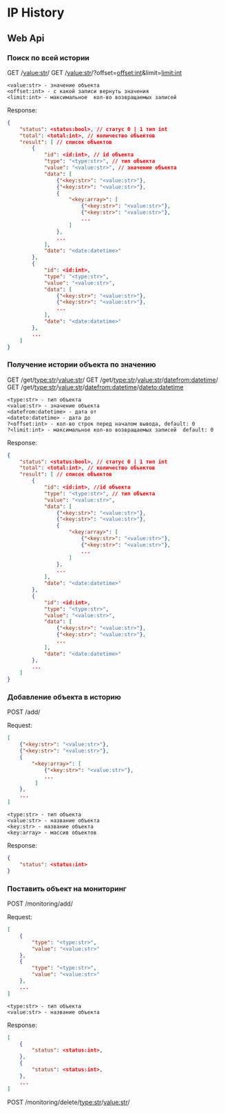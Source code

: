 # IP History

## Web Api

### Поиск по всей истории

GET /<value:str>/
GET /<value:str>/?offset=<offset:int>&limit=<limit:int>

    <value:str> - значение объекта
    <offset:int> - с какой записи вернуть значения
    <limit:int> - максимальное  кол-во возвращаемых записей

Response:
```json
{
    "status": <status:bool>, // статус 0 | 1 тип int
    "total": <total:int>, // количество объектов
    "result": [ // список объектов
        {
            "id": <id:int>, // id объекта
            "type": "<type:str>", // тип объекта
            "value": "<value:str>", // значение объекта
            "data": [
                {"<key:str>": "<value:str>"},
                {"<key:str>": "<value:str>"},
                {
                    "<key:array>": [
                        {"<key:str>": "<value:str>"},
                        {"<key:str>": "<value:str>"},
                        ...
                    ]
                },
                ...
            ],
            "date": "<date:datetime>"
        },
        {
            "id": <id:int>,
            "type": "<type:str>",
            "value": "<value:str>",
            "data": [
                {"<key:str>": "<value:str>"},
                {"<key:str>": "<value:str>"},
                ...
            ],
            "date": "<date:datetime>"
        },
        ...
    ]
}
```

### Получение истории объекта по значению

GET /get/<type:str>/<value:str>/
GET /get/<type:str>/<value:str>/<datefrom:datetime>/
GET /get/<type:str>/<value:str>/<datefrom:datetime>/<dateto:datetime>

    <type:str> - тип объекта
    <value:str> - значение объекта
    <datefrom:datetime> - дата от
    <dateto:datetime> - дата до
    ?<offset:int> - кол-во строк перед началом вывода, default: 0
    ?<limit:int> - максимальное кол-во возвращаемых записей  default: 0

Response:
```json
{
    "status": <status:bool>, // статус 0 | 1 тип int
    "total": <total:int>, // количество объектов
    "result": [ // список объектов
        {
            "id": <id:int>, //id объекта
            "type": "<type:str>", // тип объекта
            "value": "<value:str>",
            "data": [
                {"<key:str>": "<value:str>"},
                {"<key:str>": "<value:str>"},
                {
                    "<key:array>": [
                        {"<key:str>": "<value:str>"},
                        {"<key:str>": "<value:str>"},
                        ...
                    ]
                },
                ...
            ],
            "date": "<date:datetime>"
        },
        {
            "id": <id:int>,
            "type": "<type:str>",
            "value": "<value:str>",
            "data": [
                {"<key:str>": "<value:str>"},
                {"<key:str>": "<value:str>"},
                ...
            ],
            "date": "<date:datetime>"
        },
        ...
    ]
}
```

### Добавление объекта в историю

POST /add/

Request:

```json
[
    {"<key:str>": "<value:str>"},
    {"<key:str>": "<value:str>"},
    {
        "<key:array>": [
            {"<key:str>": "<value:str>"},
            ...
         ]
    },
    ...
]

```

    <type:str> - тип объекта
    <value:str> - название объекта
    <key:str> - название объекта
    <key:array> - массив объектов


Response:

```json
{
    "status": <status:int>
}
```

### Поставить объект на мониторинг

POST /monitoring/add/

Request:

```json
[
    {
        "type": "<type:str>",
        "value": "<value:str>"
    },
    {
        "type": "<type:str>",
        "value": "<value:str>"
    },
    ...
]

```

    <type:str> - тип объекта
    <value:str> - название объекта



Response:

```json
[
    {
        "status": <status:int>,
    },
    {
        "status": <status:int>,
    },
    ...
]
```

POST /monitoring/delete/<type:str>/<value:str>/
